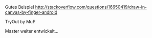 
Gutes Beispiel http://stackoverflow.com/questions/16650419/draw-in-canvas-by-finger-android

TryOut by MuP

Master weiter entwickelt...
